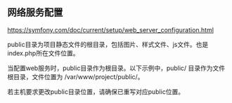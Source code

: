 ## 网络服务配置

https://symfony.com/doc/current/setup/web_server_configuration.html

public目录为项目静态文件的根目录，包括图片、样式文件、js文件。也是index.php所在文件位置。

当配置web服务时，public目录作为根目录。以下示例中，public/ 目录作为文件根目录，文件位置为 /var/www/project/public/。

若主机要求更改public目录位置，请确保已重写对应public位置。